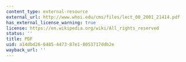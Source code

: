 ```yaml
---
content_type: external-resource
external_url: http://www.whoi.edu/cms/files/lect_00_2001_21414.pdf
has_external_license_warning: true
license: https://en.wikipedia.org/wiki/All_rights_reserved
status: ''
title: PDF
uid: a14dbd26-6485-4473-87e1-8053717ddb2e
wayback_url: ''
---
```

